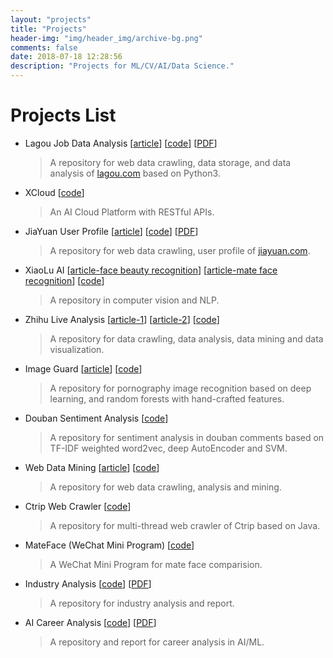 ```yaml
---
layout: "projects"
title: "Projects"
header-img: "img/header_img/archive-bg.png"
comments: false
date: 2018-07-18 12:28:56
description: "Projects for ML/CV/AI/Data Science."
---
```

# Projects List
* Lagou Job Data Analysis [[article](https://www.zhihu.com/question/36132174/answer/94392659)] [[code](https://github.com/lucasxlu/LagouJob.git)] [[PDF](LagouJob.pdf)]
    > A repository for web data crawling, data storage, and data analysis of [lagou.com](https://www.lagou.com) based on Python3.

* XCloud [[code](https://github.com/lucasxlu/CVLH.git)]
    > An AI Cloud Platform with RESTful APIs.

* JiaYuan User Profile [[article](https://zhuanlan.zhihu.com/p/24515034)] [[code](https://github.com/lucasxlu/JiaYuan.git)] [[PDF](JiaYuan.pdf)]
    > A repository for web data crawling, user profile of [jiayuan.com](http://www.jiayuan.com/).

* XiaoLu AI [[article-face beauty recognition](https://zhuanlan.zhihu.com/p/29399781)] [[article-mate face recognition](https://zhuanlan.zhihu.com/p/35135539)] [[code](https://github.com/lucasxlu/XiaoLuAI.git)]
    > A repository in computer vision and NLP.

* Zhihu Live Analysis [[article-1](https://zhuanlan.zhihu.com/p/30514792)] [[article-2](https://zhuanlan.zhihu.com/p/31651544)] [[code](https://github.com/lucasxlu/ZhihuDataDriven.git)]
    > A repository for data crawling, data analysis, data mining and data visualization.

* Image Guard [[article](https://zhuanlan.zhihu.com/p/29016317)] [[code](https://github.com/lucasxlu/XiaoLuAI/tree/master/imgguarder)]
    > A repository for pornography image recognition based on deep learning, and random forests with hand-crafted features.

* Douban Sentiment Analysis [[code](https://github.com/lucasxlu/XiaoLuAI/tree/master/nlp)]
    > A repository for sentiment analysis in douban comments based on TF-IDF weighted word2vec, deep AutoEncoder and SVM.

* Web Data Mining [[article](https://zhuanlan.zhihu.com/p/28954770)] [[code](https://github.com/lucasxlu/DataHouse.git)]
    > A repository for web data crawling, analysis and mining.

* Ctrip Web Crawler [[code](https://github.com/lucasxlu/CtripPro.git)]
    > A repository for multi-thread web crawler of Ctrip based on Java.

* MateFace (WeChat Mini Program) [[code](https://github.com/lucasxlu/mateface.git)]
    > A WeChat Mini Program for mate face comparision.

* Industry Analysis [[code](https://github.com/lucasxlu/DataHouse.git)] [[PDF](./IndustryReport.pdf)]
    > A repository for industry analysis and report.

* AI Career Analysis [[code](https://github.com/lucasxlu/DataHouse.git)] [[PDF](./MLJob.pdf)]
    > A repository and report for career analysis in AI/ML.